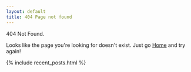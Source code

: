 ```yaml
---
layout: default
title: 404 Page not found
---
```


<div id="home">

404 Not Found.

Looks like the page you're looking for doesn't exist. Just go <a href="/">Home</a> and try again!

{% include recent_posts.html %}

</div>

